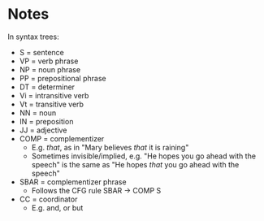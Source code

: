 # Notes

In syntax trees:
* S = sentence
* VP = verb phrase
* NP = noun phrase
* PP = prepositional phrase
* DT = determiner
* Vi = intransitive  verb
* Vt = transitive  verb
* NN = noun
* IN = preposition
* JJ = adjective
* COMP = complementizer
  * E.g. _that_, as in "Mary believes _that_ it is raining"
  * Sometimes invisible/implied, e.g. "He hopes you go ahead with the speech" is the same as "He hopes _that_ you go ahead with the speech"
* SBAR = complementizer phrase
  * Follows the CFG rule SBAR → COMP S
* CC = coordinator
  * E.g. and, or but
